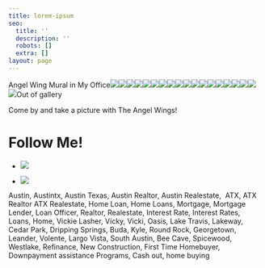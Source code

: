 ```yaml
---
title: lorem-ipsum
seo:
  title: ''
  description: ''
  robots: []
  extra: []
layout: page
---
```

Angel Wing Mural in My Office[![](https://static.wixstatic.com/media/b5d103\_9d9611a8bf5a4922948d6b14fe22b7b9~mv2\_d\_1536\_1920\_s\_2.jpg/v1/fill/w\_914,h\_1143,q\_90/b5d103\_9d9611a8bf5a4922948d6b14fe22b7b9~mv2\_d\_1536\_1920\_s\_2.jpg)]()[![](https://static.wixstatic.com/media/b5d103\_b7f2e60aa42b4b03a4b008dd9ffde373~mv2\_d\_3024\_4032\_s\_4\_2.jpg/v1/fill/w\_914,h\_1219,q\_90/b5d103\_b7f2e60aa42b4b03a4b008dd9ffde373~mv2\_d\_3024\_4032\_s\_4\_2.jpg)]()[![](https://static.wixstatic.com/media/b5d103\_d63b9189062744f785c0084b8767a601~mv2\_d\_3024\_4032\_s\_4\_2.jpg/v1/fill/w\_914,h\_1219,q\_90/b5d103\_d63b9189062744f785c0084b8767a601~mv2\_d\_3024\_4032\_s\_4\_2.jpg)]()[![](https://static.wixstatic.com/media/b5d103\_32cf684ef1564424bf78eeae1b66d4b1~mv2\_d\_3024\_4032\_s\_4\_2.jpg/v1/fill/w\_914,h\_1219,q\_90/b5d103\_32cf684ef1564424bf78eeae1b66d4b1~mv2\_d\_3024\_4032\_s\_4\_2.jpg)]()[![](https://static.wixstatic.com/media/b5d103\_fade18ac7954477d9dffe2802be2fc75~mv2.jpg/v1/fill/w\_900,h\_1200,q\_90/b5d103\_fade18ac7954477d9dffe2802be2fc75~mv2.jpg)]()[![](https://static.wixstatic.com/media/b5d103\_bdc5aacab55140dbb8c3155e2d5c4cdc~mv2\_d\_3024\_3024\_s\_4\_2.jpg/v1/fill/w\_914,h\_914,q\_90/b5d103\_bdc5aacab55140dbb8c3155e2d5c4cdc~mv2\_d\_3024\_3024\_s\_4\_2.jpg)]()[![](https://static.wixstatic.com/media/b5d103\_1a1d91a2daa04410a34816cde787878f~mv2\_d\_3024\_4032\_s\_4\_2.jpg/v1/fill/w\_914,h\_1219,q\_90/b5d103\_1a1d91a2daa04410a34816cde787878f~mv2\_d\_3024\_4032\_s\_4\_2.jpg)]()[![](https://static.wixstatic.com/media/b5d103\_aca82ed068db44bc8ba6b63593156310~mv2.jpg/v1/fill/w\_914,h\_1142,q\_90/b5d103\_aca82ed068db44bc8ba6b63593156310~mv2.jpg)]()[![](https://static.wixstatic.com/media/b5d103\_3349bf474d85407883114ec2ae786133~mv2\_d\_1408\_1896\_s\_2.jpg/v1/fill/w\_914,h\_1231,q\_90/b5d103\_3349bf474d85407883114ec2ae786133~mv2\_d\_1408\_1896\_s\_2.jpg)]()[![](https://static.wixstatic.com/media/b5d103\_fe9f02eb0e8f47bb9f6c61b183f27ce3~mv2.jpg/v1/fill/w\_720,h\_960,q\_90/b5d103\_fe9f02eb0e8f47bb9f6c61b183f27ce3~mv2.jpg)]()[![](https://static.wixstatic.com/media/b5d103\_a9151b3a82754bf09a73c83342a26c17~mv2.jpg/v1/fill/w\_914,h\_1142,q\_90/b5d103\_a9151b3a82754bf09a73c83342a26c17~mv2.jpg)]()[![](https://static.wixstatic.com/media/b5d103\_719e24a155954c8d8b3683bf8d3cd761~mv2.jpg/v1/fill/w\_469,h\_541,q\_90/b5d103\_719e24a155954c8d8b3683bf8d3cd761~mv2.jpg)]()[![](https://static.wixstatic.com/media/b5d103\_41443d889d4d4dc7beec1d19b8acdc82~mv2.jpg/v1/fill/w\_720,h\_960,q\_90/b5d103\_41443d889d4d4dc7beec1d19b8acdc82~mv2.jpg)]()[![](https://static.wixstatic.com/media/b5d103\_946f3d58bcb24bfd9c18be21639e647f~mv2\_d\_3024\_4032\_s\_4\_2.jpg/v1/fill/w\_914,h\_1219,q\_90/b5d103\_946f3d58bcb24bfd9c18be21639e647f~mv2\_d\_3024\_4032\_s\_4\_2.jpg)]()[![](https://static.wixstatic.com/media/b5d103\_ab60407a45424644ae1e2602bdcd6160~mv2.jpeg/v1/fill/w\_914,h\_908,q\_90/b5d103\_ab60407a45424644ae1e2602bdcd6160~mv2.jpeg)]()[![](https://static.wixstatic.com/media/b5d103\_2048d23aa13b475f9b28c1d50d7d8b3f~mv2\_d\_3024\_4032\_s\_4\_2.jpg/v1/fill/w\_914,h\_1219,q\_90/b5d103\_2048d23aa13b475f9b28c1d50d7d8b3f~mv2\_d\_3024\_4032\_s\_4\_2.jpg)]()[![](https://static.wixstatic.com/media/b5d103\_afd5faf3a96341c6b26deb352bffb124~mv2\_d\_3024\_4032\_s\_4\_2.jpg/v1/fill/w\_914,h\_1219,q\_90/b5d103\_afd5faf3a96341c6b26deb352bffb124~mv2\_d\_3024\_4032\_s\_4\_2.jpg)]()[![](https://static.wixstatic.com/media/b5d103\_ecf1e81ac06a47699927f9383d5d40e3~mv2.png/v1/fill/w\_914,h\_1106,q\_90/b5d103\_ecf1e81ac06a47699927f9383d5d40e3~mv2.png)]()[![](https://static.wixstatic.com/media/b5d103\_7f3a521cc1fb4564a617fc00e9f2f864~mv2.png/v1/fill/w\_670,h\_912,q\_90/b5d103\_7f3a521cc1fb4564a617fc00e9f2f864~mv2.png)]()Out of gallery

Come by and take a picture with The Angel Wings!

# **Follow Me!**

*   [![](https://static.wixstatic.com/media/e316f544f9094143b9eac01f1f19e697.png/v1/fill/w\_80,h\_80,al_c,q\_85,usm\_0.66\_1.00\_0.01/e316f544f9094143b9eac01f1f19e697.webp)](https://www.facebook.com/vickie.s.lasher)

*   [![](https://static.wixstatic.com/media/8d6893330740455c96d218258a458aa4.png/v1/fill/w\_80,h\_80,al_c,q\_85,usm\_0.66\_1.00\_0.01/8d6893330740455c96d218258a458aa4.webp)](https://www.instagram.com/vickielasher/)

Austin, Austintx, Austin Texas, Austin Realtor, Austin Realestate,  ATX, ATX Realtor ATX Realestate, Home Loan, Home Loans, Mortgage, Mortgage Lender, Loan Officer, Realtor, Realestate, Interest Rate, Interest Rates, Loans, Home, Vickie Lasher, Vicky, Vicki, Oasis, Lake Travis, Lakeway, Cedar Park, Dripping Springs, Buda, Kyle, Round Rock, Georgetown, Leander, Volente, Largo Vista, South Austin, Bee Cave, Spicewood, Westlake, Refinance, New Construction, First Time Homebuyer, Downpayment assistance Programs, Cash out, home buying
